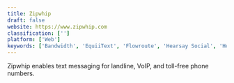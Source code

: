 ```yaml
---
title: Zipwhip
draft: false 
website: https://www.zipwhip.com
classification: ['']
platform: ['Web']
keywords: ['Bandwidth', 'EquiiText', 'Flowroute', 'Hearsay Social', 'Heymarket', 'MiCloud Flex', 'Nexmo', 'PubNub Data Stream Network', 'Sinch', 'Spring Edge', 'Telnyx', 'Trumpia', 'Twilio', 'VoIP Innovations', 'Voxbone', 'thinQ']
---
```

Zipwhip enables text messaging for landline, VoIP, and toll-free phone numbers.